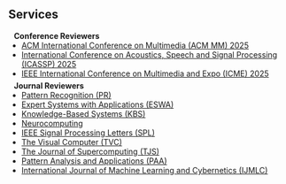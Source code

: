 ## Services

<h4 style="margin:0 10px 0;">Conference Reviewers</h4>

<ul style="margin:0 0 5px;">
  <li><a href="https://eccv2022.ecva.net/"><autocolor>ACM International Conference on Multimedia (ACM MM) 2025</autocolor></a></li>
  <li><a href="https://eccv2022.ecva.net/"><autocolor>International Conference on Acoustics, Speech and Signal Processing (ICASSP) 2025</autocolor></a></li>
  <li><a href="https://eccv2022.ecva.net/"><autocolor>IEEE International Conference on Multimedia and Expo (ICME) 2025</autocolor></a></li>
</ul>

<h4 style="margin:0 10px 0;">Journal Reviewers</h4>

<ul style="margin:0 0 20px;">
  <li><a href="https://www.springer.com/journal/11263"><autocolor>Pattern Recognition (PR)</autocolor></a></li>
  <li><a href="https://www.springer.com/journal/11263"><autocolor>Expert Systems with Applications (ESWA)</autocolor></a></li>
  <li><a href="https://www.springer.com/journal/11263"><autocolor>Knowledge-Based Systems (KBS)</autocolor></a></li>
  <li><a href="https://www.springer.com/journal/11263"><autocolor>Neurocomputing</autocolor></a></li>
  <li><a href="https://www.springer.com/journal/11263"><autocolor>IEEE Signal Processing Letters (SPL)</autocolor></a></li>
  <li><a href="https://www.springer.com/journal/11263"><autocolor>The Visual Computer (TVC)</autocolor></a></li>
  <li><a href="https://www.springer.com/journal/11263"><autocolor>The Journal of Supercomputing (TJS)</autocolor></a></li>
  <li><a href="https://www.springer.com/journal/11263"><autocolor>Pattern Analysis and Applications (PAA)</autocolor></a></li>
  <li><a href="https://www.springer.com/journal/11263"><autocolor>International Journal of Machine Learning and Cybernetics (IJMLC)</autocolor></a></li>
</ul>
